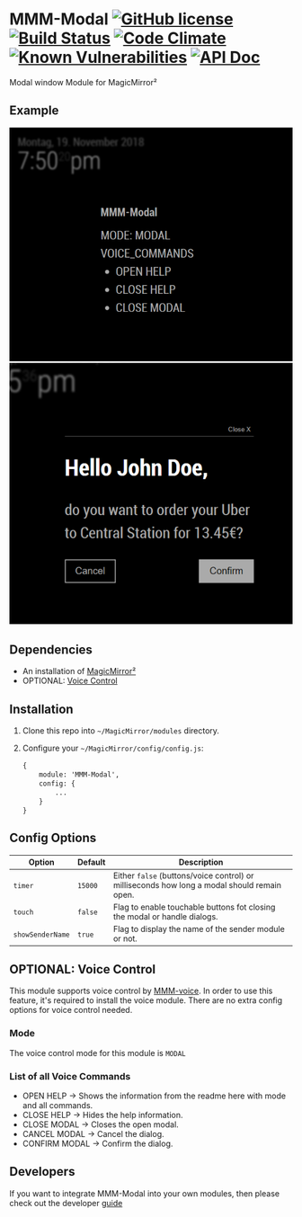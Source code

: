 # MMM-Modal [![GitHub license](https://img.shields.io/badge/license-MIT-blue.svg?style=flat)](https://raw.githubusercontent.com/fewieden/MMM-Modal/master/LICENSE) [![Build Status](https://travis-ci.org/fewieden/MMM-Modal.svg?branch=master)](https://travis-ci.org/fewieden/MMM-Modal) [![Code Climate](https://codeclimate.com/github/fewieden/MMM-Modal/badges/gpa.svg?style=flat)](https://codeclimate.com/github/fewieden/MMM-Modal) [![Known Vulnerabilities](https://snyk.io/test/github/fewieden/mmm-modal/badge.svg)](https://snyk.io/test/github/fewieden/mmm-modal) [![API Doc](https://doclets.io/fewieden/MMM-Modal/master.svg)](https://doclets.io/fewieden/MMM-Modal/master)

Modal window Module for MagicMirror²

## Example

![](.github/example.png) ![](.github/example_dialog.png)

## Dependencies

* An installation of [MagicMirror²](https://github.com/MichMich/MagicMirror)
* OPTIONAL: [Voice Control](https://github.com/fewieden/MMM-voice)

## Installation

1. Clone this repo into `~/MagicMirror/modules` directory.
1. Configure your `~/MagicMirror/config/config.js`:

    ```
    {
        module: 'MMM-Modal',
        config: {
            ...
        }
    }
    ```

## Config Options

| **Option** | **Default** | **Description** |
| --- | --- | --- |
| `timer` | `15000` | Either `false` (buttons/voice control) or milliseconds how long a modal should remain open. |
| `touch` | `false` | Flag to enable touchable buttons fot closing the modal or handle dialogs. |
| `showSenderName` | `true` | Flag to display the name of the sender module or not. |

## OPTIONAL: Voice Control

This module supports voice control by
[MMM-voice](https://github.com/fewieden/MMM-voice). In order to use this
feature, it's required to install the voice module. There are no extra config
options for voice control needed.

### Mode

The voice control mode for this module is `MODAL`

### List of all Voice Commands

* OPEN HELP -> Shows the information from the readme here with mode and all commands.
* CLOSE HELP -> Hides the help information.
* CLOSE MODAL -> Closes the open modal.
* CANCEL MODAL -> Cancel the dialog.
* CONFIRM MODAL -> Confirm the dialog.

## Developers

If you want to integrate MMM-Modal into your own modules, then please check out the developer [guide](DEVELOPER.md)
